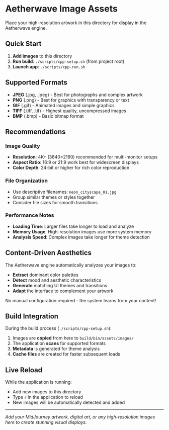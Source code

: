# Aetherwave Image Assets

Place your high-resolution artwork in this directory for display in the Aetherwave engine.

## Quick Start

1. **Add images** to this directory
2. **Run build**: `./scripts/cpp-setup.sh` (from project root)
3. **Launch app**: `./scripts/cpp-run.sh`

## Supported Formats

- **JPEG** (.jpg, .jpeg) - Best for photographs and complex artwork
- **PNG** (.png) - Best for graphics with transparency or text
- **GIF** (.gif) - Animated images and simple graphics
- **TIFF** (.tiff, .tif) - Highest quality, uncompressed images
- **BMP** (.bmp) - Basic bitmap format

## Recommendations

### Image Quality

- **Resolution**: 4K+ (3840×2160) recommended for multi-monitor setups
- **Aspect Ratio**: 16:9 or 21:9 work best for widescreen displays
- **Color Depth**: 24-bit or higher for rich color reproduction

### File Organization

- Use descriptive filenames: `neon_cityscape_01.jpg`
- Group similar themes or styles together
- Consider file sizes for smooth transitions

### Performance Notes

- **Loading Time**: Larger files take longer to load and analyze
- **Memory Usage**: High-resolution images use more system memory
- **Analysis Speed**: Complex images take longer for theme detection

## Content-Driven Aesthetics

The Aetherwave engine automatically analyzes your images to:

- **Extract** dominant color palettes
- **Detect** mood and aesthetic characteristics
- **Generate** matching UI themes and transitions
- **Adapt** the interface to complement your artwork

No manual configuration required - the system learns from your content!

## Build Integration

During the build process (`./scripts/cpp-setup.sh`):

1. Images are **copied** from here to `build/bin/assets/images/`
2. The application **scans** for supported formats
3. **Metadata** is generated for theme analysis
4. **Cache files** are created for faster subsequent loads

## Live Reload

While the application is running:

- Add new images to this directory
- Type `r` in the application to reload
- New images will be automatically detected and added

---

_Add your MidJourney artwork, digital art, or any high-resolution images here to create stunning visual displays._
